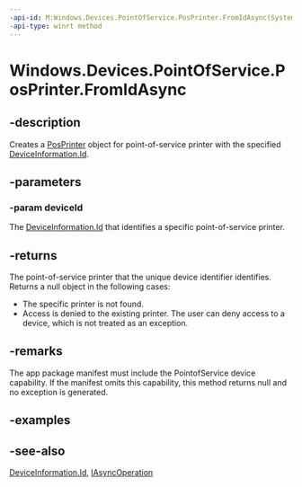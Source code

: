 ----api-id: M:Windows.Devices.PointOfService.PosPrinter.FromIdAsync(System.String)
-api-type: winrt method
---<!-- Method syntaxpublic Windows.Foundation.IAsyncOperation<Windows.Devices.PointOfService.PosPrinter> FromIdAsync(System.String deviceId)--># Windows.Devices.PointOfService.PosPrinter.FromIdAsync## -descriptionCreates a [PosPrinter](posprinter.md) object for point-of-service printer with the specified [DeviceInformation.Id](../windows.devices.enumeration/deviceinformation_id.md).## -parameters### -param deviceIdThe [DeviceInformation.Id](../windows.devices.enumeration/deviceinformation_id.md) that identifies a specific point-of-service printer.## -returnsThe point-of-service printer that the unique device identifier identifies. Returns a null object in the following cases:+ The specific printer is not found.+ Access is denied to the existing printer. The user can deny access to a device, which is not treated as an exception.## -remarksThe app package manifest must include the PointofService device capability. If the manifest omits this capability, this method returns null and no exception is generated.## -examples## -see-also[DeviceInformation.Id](../windows.devices.enumeration/deviceinformation_id.md), [IAsyncOperation](../windows.foundation/iasyncoperation_1.md)